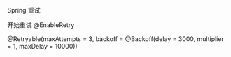 Spring 重试

开始重试 @EnableRetry

@Retryable(maxAttempts = 3, backoff = @Backoff(delay = 3000, multiplier = 1, maxDelay = 10000))